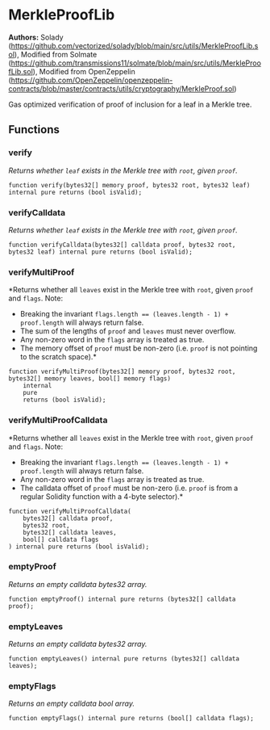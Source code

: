 # MerkleProofLib
**Authors:**
Solady (https://github.com/vectorized/solady/blob/main/src/utils/MerkleProofLib.sol), Modified from Solmate (https://github.com/transmissions11/solmate/blob/main/src/utils/MerkleProofLib.sol), Modified from OpenZeppelin (https://github.com/OpenZeppelin/openzeppelin-contracts/blob/master/contracts/utils/cryptography/MerkleProof.sol)

Gas optimized verification of proof of inclusion for a leaf in a Merkle tree.


## Functions
### verify

*Returns whether `leaf` exists in the Merkle tree with `root`, given `proof`.*


```solidity
function verify(bytes32[] memory proof, bytes32 root, bytes32 leaf) internal pure returns (bool isValid);
```

### verifyCalldata

*Returns whether `leaf` exists in the Merkle tree with `root`, given `proof`.*


```solidity
function verifyCalldata(bytes32[] calldata proof, bytes32 root, bytes32 leaf) internal pure returns (bool isValid);
```

### verifyMultiProof

*Returns whether all `leaves` exist in the Merkle tree with `root`,
given `proof` and `flags`.
Note:
- Breaking the invariant `flags.length == (leaves.length - 1) + proof.length`
will always return false.
- The sum of the lengths of `proof` and `leaves` must never overflow.
- Any non-zero word in the `flags` array is treated as true.
- The memory offset of `proof` must be non-zero
(i.e. `proof` is not pointing to the scratch space).*


```solidity
function verifyMultiProof(bytes32[] memory proof, bytes32 root, bytes32[] memory leaves, bool[] memory flags)
    internal
    pure
    returns (bool isValid);
```

### verifyMultiProofCalldata

*Returns whether all `leaves` exist in the Merkle tree with `root`,
given `proof` and `flags`.
Note:
- Breaking the invariant `flags.length == (leaves.length - 1) + proof.length`
will always return false.
- Any non-zero word in the `flags` array is treated as true.
- The calldata offset of `proof` must be non-zero
(i.e. `proof` is from a regular Solidity function with a 4-byte selector).*


```solidity
function verifyMultiProofCalldata(
    bytes32[] calldata proof,
    bytes32 root,
    bytes32[] calldata leaves,
    bool[] calldata flags
) internal pure returns (bool isValid);
```

### emptyProof

*Returns an empty calldata bytes32 array.*


```solidity
function emptyProof() internal pure returns (bytes32[] calldata proof);
```

### emptyLeaves

*Returns an empty calldata bytes32 array.*


```solidity
function emptyLeaves() internal pure returns (bytes32[] calldata leaves);
```

### emptyFlags

*Returns an empty calldata bool array.*


```solidity
function emptyFlags() internal pure returns (bool[] calldata flags);
```

